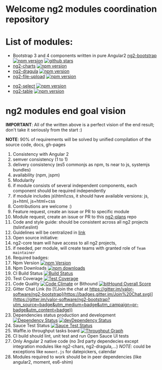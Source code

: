 # Welcome ng2 modules coordination repository

# List of modules:
<!-- name, repo link, npm bange, demo link -->
<!-- should be sorted in alphabed order -->
- Bootstrap 3 and 4 components written in pure Angular2 [ng2-bootstrap](https://github.com/valor-software/ng2-bootstrap) [![npm version](https://badge.fury.io/js/ng2-bootstrap.svg)](http://badge.fury.io/js/ng2-bootstrap) [![github stars](https://img.shields.io/github/stars/valor-software/ng2-bootstrap.svg?style=social&label=Star)](https://github.com/valor-software/ng2-bootstrap)
- [ng2-charts](https://github.com/valor-software/ng2-charts) [![npm version](https://badge.fury.io/js/ng2-charts.svg)](http://badge.fury.io/js/ng2-charts)
- [ng2-dragula](https://github.com/valor-software/ng2-dragula) [![npm version](https://badge.fury.io/js/ng2-dragula.svg)](http://badge.fury.io/js/ng2-dragula)
- [ng2-file-upload](https://github.com/valor-software/ng2-file-upload) [![npm version](https://badge.fury.io/js/ng2-file-upload.svg)](http://badge.fury.io/js/ng2-file-upload)

<!---
[ng2-google-maps](https://github.com/valor-software/ng2-google-maps) [![npm version](https://badge.fury.io/js/ng2-google-maps.svg)](http://badge.fury.io/js/ng2-google-maps) 
- [ng2-grid](https://github.com/valor-software/ng2-grid) [![npm version](https://badge.fury.io/js/ng2-grid.svg)](http://badge.fury.io/js/ng2-grid)
- [ng2-handsontable](https://github.com/valor-software/ng2-handsontable) [![npm version](https://badge.fury.io/js/ng2-handsontable.svg)](http://badge.fury.io/js/ng2-handsontable)
- [ng2-infinite-scroll](https://github.com/valor-software/ng2-infinite-scroll) [![npm version](https://badge.fury.io/js/ng2-infinite-scroll.svg)](http://badge.fury.io/js/ng2-infinite-scroll)
- [ng2-progress](https://github.com/valor-software/ng2-progress) [![npm version](https://badge.fury.io/js/ng2-progress.svg)](http://badge.fury.io/js/ng2-progress)
--->

- [ng2-select](https://github.com/valor-software/ng2-select) [![npm version](https://badge.fury.io/js/ng2-select.svg)](http://badge.fury.io/js/ng2-select)
- [ng2-table](https://github.com/valor-software/ng2-table) [![npm version](https://badge.fury.io/js/ng2-table.svg)](http://badge.fury.io/js/ng2-table)

<!--- [ng2-tap](https://github.com/valor-software/ng2-tap) [![npm version](https://badge.fury.io/js/ng2-tap.svg)](http://badge.fury.io/js/ng2-tap)-->
<!--- [ng2-xeditable](https://github.com/valor-software/ng2-xeditable) [![npm version](https://badge.fury.io/js/ng2-xeditable.svg)](http://badge.fury.io/js/ng2-xeditable)-->

# ng2 modules end goal vision

**IMPORTANT**: All of the written above is a perfect vision of the end result; don't take it seriously from the start :)

**NOTE**: 90% of requirements will be solved by unified compilation of the source code, docs, gh-pages

1. Consistency with Angular 2
  1. semver consistency (1 to 1)
  2. delivery consistency (es5 commonjs as npm, ts near to js, systemjs bundles)
  3. availability (npm, jspm)
2. Modularity
  1. if module consists of several independent components,
    each component should be required independently
  2. if module includes js\html\css, it should have available versions: js, js+html, js+html+css
3. Contributions are welcome :)
4. Feature request, create an issue or PR to specific module
5. Module request, create an issue or PR to this [ng2-plans](https://github.com/valor-software/ng2-plans/issues/new) repo
6. Code and style guide: should be consistent across all ng2 projects (tslint\eslint)
7. Guidelines will be centralized in [link](https://github.com/valor-software/valor-style-guides)
8. Open source initiative:
  1. ng2-core team will have access to all ng2 projects,
  2. if needed, per module, will create teams with granted role of `Team maintainer`
9. Required badges:
  1. Npm Version [![npm Version](https://badge.fury.io/js/ng2-bootstrap.svg)](http://badge.fury.io/js/ng2-bootstrap)
  2. Npm Downloads [![npm downloads](https://img.shields.io/npm/dm/ng2-bootstrap.svg)](https://npmjs.org/ng2-bootstrap)
  2. CI Build Status [![Build Status](https://travis-ci.org/ng2-bootstrap/ng2-bootstrap.svg?branch=master)](https://travis-ci.org/ng2-bootstrap/ng2-bootstrap)
  3. Test Coverage [![Test Coverage](https://codeclimate.com/github/valor-software/angular2-bootstrap/badges/coverage.svg)](https://codeclimate.com/github/valor-software/angular2-bootstrap/coverage)
  4. Code Quality [![Code Climate](https://codeclimate.com/github/valor-software/ng2-bootstrap/badges/gpa.svg)](https://codeclimate.com/github/valor-software/ng2-bootstrap) or Bithound [![bitHound Overall Score](https://www.bithound.io/github/valor-software/ng2-bootstrap/badges/score.svg)](https://www.bithound.io/github/valor-software/ng2-bootstrap)
  5. Gitter Chat Link (to [![Join the chat at https://gitter.im/valor-software/ng2-bootstrap](https://badges.gitter.im/Join%20Chat.svg)](https://gitter.im/valor-software/ng2-bootstrap?utm_source=badge&utm_medium=badge&utm_campaign=pr-badge&utm_content=badge))
  6. Dependencies status production and development [![Dependency Status](https://david-dm.org/valor-software/ng2-bootstrap.svg)](https://david-dm.org/valor-software/ng2-bootstrap) [![devDependency Status](https://david-dm.org/valor-software/ng2-bootstrap/dev-status.svg)](https://david-dm.org/valor-software/ng2-bootstrap#info=devDependencies)
  7. Sauce Test Status [![Sauce Test Status](https://saucelabs.com/browser-matrix/angular2-ci.svg)](https://saucelabs.com/u/angular2-ci)
  8. Waffle.io throughput tasks board [![Throughput Graph](https://graphs.waffle.io/valor-software/ng2-bootstrap/throughput.svg)](https://waffle.io/valor-software/ng2-bootstrap/metrics)
10. CI build should lint, unit test and run Open Sauce UI tests
11. Only Angular 2 native code (no 3rd party dependecies except integration modules like ng2-chars, ng2-dragula,...)
  *NOTE*: could be exceptions like `moment.js` for datepickers, calendar
12. Modules required to work should be in peer dependencies (like angular2, moment, es6-shim)



